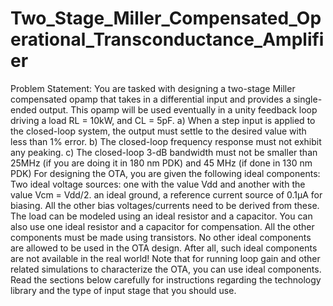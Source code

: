 # Two_Stage_Miller_Compensated_Operational_Transconductance_Amplifier
Problem Statement:
You are tasked with designing a two-stage Miller compensated opamp that takes in a differential input and provides
a single-ended output. This opamp will be used eventually in a unity feedback loop driving a load RL = 10kW, and
CL = 5pF.
a) When a step input is applied to the closed-loop system, the output must settle to the desired value with less than 1%
error.
b) The closed-loop frequency response must not exhibit any peaking.
c) The closed-loop 3-dB bandwidth must not be smaller than 25MHz (if you are doing it in 180 nm PDK) and
45 MHz (if done in 130 nm PDK)
For designing the OTA, you are given the following ideal components:
Two ideal voltage sources: one with the value Vdd and another with the value Vcm = Vdd/2. an ideal ground, a reference
current source of 0.1μA for biasing. All the other bias voltages/currents need to be derived from these.
The load can be modeled using an ideal resistor and a capacitor. You can also use one ideal resistor and a capacitor
for compensation.
All the other components must be made using transistors. No other ideal components are allowed to be used in the
OTA design. After all, such ideal components are not available in the real world! Note that for running loop gain and
other related simulations to characterize the OTA, you can use ideal components.
Read the sections below carefully for instructions regarding the technology library and the type of input stage that you
should use.

